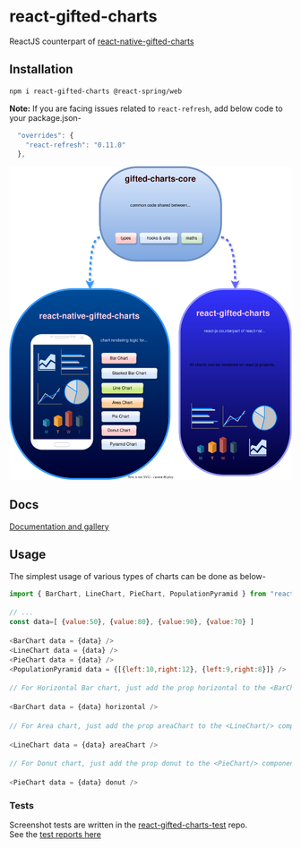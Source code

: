 # react-gifted-charts

ReactJS counterpart of [react-native-gifted-charts](https://github.com/Abhinandan-Kushwaha/react-native-gifted-charts)

## Installation 

```sh
npm i react-gifted-charts @react-spring/web
```

**Note:** If you are facing issues related to `react-refresh`, add below code to your package.json-
```js
  "overrides": {
    "react-refresh": "0.11.0"
  },
```

![Gifted charts](https://raw.githubusercontent.com/Abhinandan-Kushwaha/react-native-gifted-charts/14f8fa316ed9b2d6bd188ad73484c82fca857fe0/docs/dev/gifted-charts-architecture.drawio.svg)


## Docs

[Documentation and gallery](https://gifted-charts.web.app/)

## Usage

The simplest usage of various types of charts can be done as below-

```js
import { BarChart, LineChart, PieChart, PopulationPyramid } from "react-gifted-charts";

// ...
const data=[ {value:50}, {value:80}, {value:90}, {value:70} ]

<BarChart data = {data} />
<LineChart data = {data} />
<PieChart data = {data} />
<PopulationPyramid data = {[{left:10,right:12}, {left:9,right:8}]} />

// For Horizontal Bar chart, just add the prop horizontal to the <BarChart/> component

<BarChart data = {data} horizontal />

// For Area chart, just add the prop areaChart to the <LineChart/> component

<LineChart data = {data} areaChart />

// For Donut chart, just add the prop donut to the <PieChart/> component

<PieChart data = {data} donut />
```

### Tests

Screenshot tests are written in the [react-gifted-charts-test](https://github.com/Abhinandan-Kushwaha/react-gifted-charts-test) repo. <br />
See the [test reports here](https://abhinandan-kushwaha.github.io/react-gifted-charts-test/ss-test/test.html)
